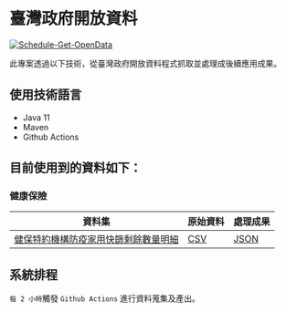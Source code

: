 # 臺灣政府開放資料

[![Schedule-Get-OpenData](https://github.com/Vipcube/opendata.gov.tw/actions/workflows/schedule-get-opendata.yml/badge.svg)](https://github.com/Vipcube/opendata.gov.tw/actions/workflows/schedule-get-opendata.yml)

此專案透過以下技術，從臺灣政府開放資料程式抓取並處理成後續應用成果。

## 使用技術語言

- Java 11
- Maven
- Github Actions

## 目前使用到的資料如下：

### 健康保險

| 資料集 | 原始資料 | 處理成果 |
| -------- | -------- | -------- |
| [健保特約機構防疫家用快篩剩餘數量明細](https://data.nhi.gov.tw/Datasets/DatasetDetail.aspx?id=698)  | [CSV](./src/test/resources/raw/A21030000I-D03001-001.csv) | [JSON](https://vipcube.github.io/opendata.gov.tw/rapidTestStock.json) |

## 系統排程

`每 2 小時`觸發 `Github Actions` 進行資料蒐集及產出。
